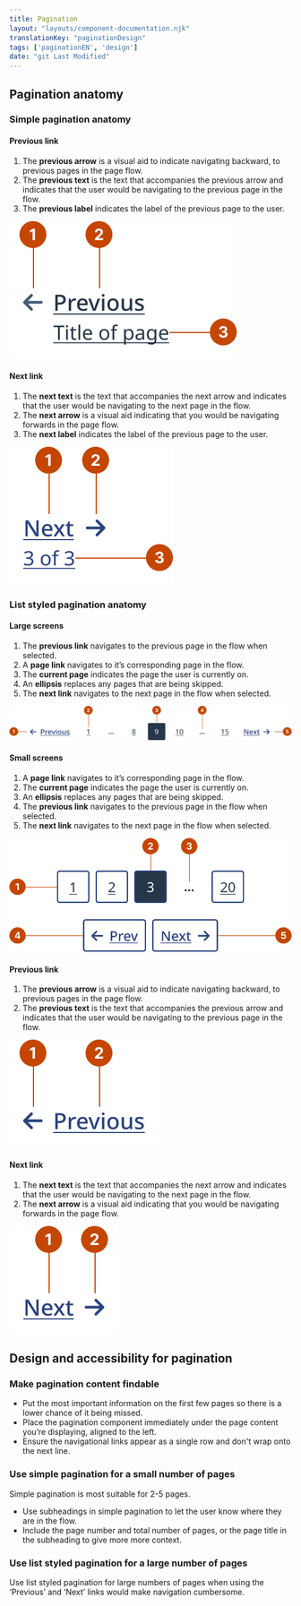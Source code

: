 ```yaml
---
title: Pagination
layout: "layouts/component-documentation.njk"
translationKey: "paginationDesign"
tags: ['paginationEN', 'design']
date: "git Last Modified"
---
```


## Pagination anatomy

### Simple pagination anatomy

#### Previous link

<ol class="anatomy-list">
  <li>The <strong>previous arrow</strong> is a visual aid to indicate navigating backward, to previous pages in the page flow.</li>
  <li>The <strong>previous text</strong> is the text that accompanies the previous arrow and indicates that the user would be navigating to the previous page in the flow.</li>
  <li>The <strong>previous label</strong> indicates the label of the previous page to the user.</li>
</ol>

<img class="b-sm b-default p-400" src="/images/en/components/anatomy/gcds-pagination-simple-previous-anatomy.svg" alt="The pagination component with numbers pointing to individual parts of the simple pagination's previous link anatomy." />

#### Next link

<ol class="anatomy-list" style="--start-value: 4">
  <li>The <strong>next text</strong> is the text that accompanies the next arrow and indicates that the user would be navigating to the next page in the flow.</li>
  <li>The <strong>next arrow</strong> is a visual aid indicating that you would be navigating forwards in the page flow.</li>
  <li>The <strong>next label</strong> indicates the label of the previous page to the user.</li>
</ol>

<img class="b-sm b-default p-400" src="/images/en/components/anatomy/gcds-pagination-simple-next-anatomy.svg" alt="The pagination component with numbers pointing to individual parts of the simple pagination's next link anatomy." />

### List styled pagination anatomy

#### Large screens

<ol class="anatomy-list">
  <li>The <strong>previous link</strong> navigates to the previous page in the flow when selected.</li>
  <li>A <strong>page link</strong> navigates to it’s corresponding page in the flow.</li>
  <li>The <strong>current page</strong> indicates the page the user is currently on.</li>
  <li>An <strong>ellipsis</strong> replaces any pages that are being skipped.</li>
  <li>The <strong>next link</strong> navigates to the next page in the flow when selected.</li>
</ol>

<img class="b-sm b-default p-400" src="/images/en/components/anatomy/gcds-pagination-list-large-anatomy.svg" alt="The pagination component with numbers pointing to individual parts of the large screen list pagination anatomy." />

#### Small screens

<ol class="anatomy-list">
  <li>A <strong>page link</strong> navigates to it’s corresponding page in the flow.</li>
  <li>The <strong>current page</strong> indicates the page the user is currently on.</li>
  <li>An <strong>ellipsis</strong> replaces any pages that are being skipped.</li>
  <li>The <strong>previous link</strong> navigates to the previous page in the flow when selected.</li>
  <li>The <strong>next link</strong> navigates to the next page in the flow when selected.</li>
</ol>

<img class="b-sm b-default p-400" src="/images/en/components/anatomy/gcds-pagination-list-small-anatomy.svg" alt="The pagination component with numbers pointing to individual parts of the small screen list pagination anatomy." />

#### Previous link

<ol class="anatomy-list">
  <li>The <strong>previous arrow</strong> is a visual aid to indicate navigating backward, to previous pages in the page flow.</li>
  <li>The <strong>previous text</strong> is the text that accompanies the previous arrow and indicates that the user would be navigating to the previous page in the flow.</li>
</ol>

<img class="b-sm b-default p-400" src="/images/en/components/anatomy/gcds-pagination-list-previous-anatomy.svg" alt="The pagination component with numbers pointing to individual parts of the list pagination's previous link anatomy." />

#### Next link

<ol class="anatomy-list" style="--start-value: 3">
  <li>The <strong>next text</strong> is the text that accompanies the next arrow and indicates that the user would be navigating to the next page in the flow.</li>
  <li>The <strong>next arrow</strong> is a visual aid indicating that you would be navigating forwards in the page flow.</li>
</ol>

<img class="b-sm b-default p-400" src="/images/en/components/anatomy/gcds-pagination-list-next-anatomy.svg" alt="The pagination component with numbers pointing to individual parts of the list pagination's next link anatomy." />

## Design and accessibility for pagination

### Make pagination content findable

- Put the most important information on the first few pages so there is a lower chance of it being missed.
- Place the pagination component immediately under the page content you’re displaying, aligned to the left.
- Ensure the navigational links appear as a single row and don't wrap onto the next line.

### Use simple pagination for a small number of pages

Simple pagination is most suitable for 2-5 pages.

- Use subheadings in simple pagination to let the user know where they are in the flow.
- Include the page number and total number of pages, or the page title in the subheading to give more more context.

### Use list styled pagination for a large number of pages

Use list styled pagination for large numbers of pages when using the ‘Previous’ and ‘Next’ links would make navigation cumbersome.
